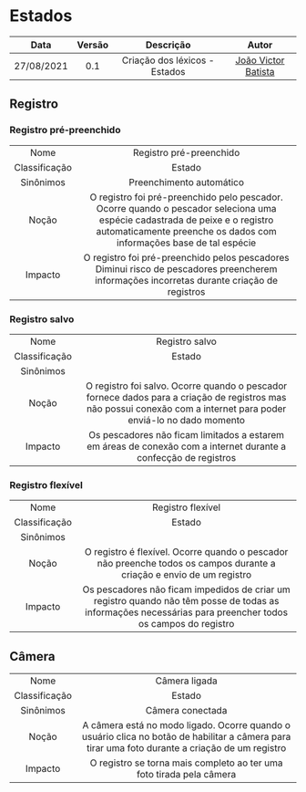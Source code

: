 # Estados

|    Data    | Versão |                                      Descrição                                      |                             Autor                              |
| :--------: | :----: | :---------------------------------------------------------------------------------: | :------------------------------------------------------------: |
| 27/08/2021 |  0.1   |                            Criação dos léxicos - Estados                            |     [João Victor Batista](https://github.com/jvBatista)     |


## Registro

### Registro pré-preenchido

|      |                                                                                                                                                                                                |
| :--------: | :------------------------------------------------------------------------------------------------------------------------------------------------------------------------------------------------------: |
|    Nome     |                                                                                         Registro pré-preenchido                                                                                         |
|    Classificação     |                                                                                            Estado                                                                                             |
|    Sinônimos     |           Preenchimento automático                                                                                                                                                    |
|    Noção     |                                                                             O registro foi pré-preenchido pelo pescador. Ocorre quando o pescador seleciona uma  espécie cadastrada de peixe e o registro automaticamente preenche os dados com informações base de tal espécie                                                                            |
|    Impacto     |        O registro foi pré-preenchido pelos pescadores<br />Diminui risco de pescadores preencherem informações incorretas durante criação de registros

### Registro salvo

|      |                                                                                                                                                                                                |
| :--------: | :------------------------------------------------------------------------------------------------------------------------------------------------------------------------------------------------------: |
|    Nome     |                                                                                         Registro salvo                                                                                         |
|    Classificação     |                                                                                            Estado                                                                                             |
|    Sinônimos     |                                                                                                                                                               |
|    Noção     |                                                                             O registro foi salvo. Ocorre quando o pescador fornece dados para a criação de registros mas não possui conexão com a internet para poder enviá-lo no dado momento                                                                            |
|    Impacto     |       Os pescadores não ficam limitados a estarem em áreas de conexão com a internet durante a confecção de registros

### Registro flexível

|      |                                                                                                                                                                                                |
| :--------: | :------------------------------------------------------------------------------------------------------------------------------------------------------------------------------------------------------: |
|    Nome     |                                                                                         Registro flexível                                                                                         |
|    Classificação     |                                                                                            Estado                                                                                             |
|    Sinônimos     |                                                                                                                                                               |
|    Noção     |                                                                             O registro é flexível. Ocorre quando o pescador não preenche todos os campos durante a criação e envio de um registro                                                                            |
|    Impacto     |       Os pescadores não ficam impedidos de criar um registro quando não têm posse de todas as informações necessárias para preencher todos os campos do registro


## Câmera

|      |                                                                                                                                                                                                |
| :--------: | :------------------------------------------------------------------------------------------------------------------------------------------------------------------------------------------------------: |
|    Nome     |                                                                                         Câmera ligada                                                                                        |
|    Classificação     |                                                                                            Estado                                                                                             |
|    Sinônimos     |         Câmera conectada                                                                                                                                                      |
|    Noção     |                                                                             A câmera está no modo ligado. Ocorre quando o usuário clica no botão de habilitar a câmera para tirar uma foto durante a criação de um registro                                                                             |
|    Impacto     | O registro se torna mais completo ao ter uma foto tirada pela câmera 

